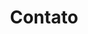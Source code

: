 ---
title: "Contato"
description : "Formas de entrar em contato conosco"

office:
  title : "Loja"
  mobile : "21 9XXXX-XXXX"
  email : "dosaltoflores@gmail.com"
  location : "Rio de Janeiro, RJ"
  content : "Av. Dom Helder Câmara, 9675 - Cascadura - Rio de Janeiro - CEP: 21380-001"

# opennig hour
opennig_hour:
  title : "Funcionamento"
  day_time:
    - "Segunda: 9:00 – 19:00"
    - "Terça: 9:00 – 19:00"
    - "Quarta: 9:00 – 19:00"
    - "Quinta: 9:00 – 19:00"
    - "Sexta: 9:00 – 19:00"
    - "Sábado: 9:00 – 19:00"
    - "Domingo: 9:00 – 19:00"
    
draft: false
---